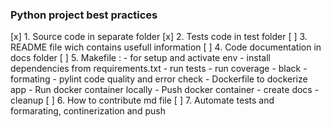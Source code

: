 


### Python project best practices

[x] 1. Source code in separate folder
[x] 2. Tests code in test folder
[ ] 3. README file wich contains usefull information
[ ] 4. Code documentation in docs folder
[ ] 5. Makefile :
    - for setup and activate env 
    - install dependencies from requirements.txt
    - run tests
    - run coverage
    - black - formating
    - pylint code quality and error check
    - Dockerfile to dockerize app
    - Run docker container locally
    - Push docker container
    - create docs
    - cleanup 
[ ] 6. How to contribute md file
[ ] 7. Automate tests and formarating, continerization and push
